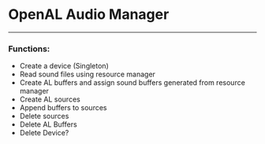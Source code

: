 # OpenAL Audio Manager
----
### Functions:
* Create a device (Singleton)
* Read sound files using resource manager
* Create AL buffers and assign sound buffers generated from resource manager
* Create AL sources
* Append buffers to sources
* Delete sources
* Delete AL Buffers
* Delete Device?
